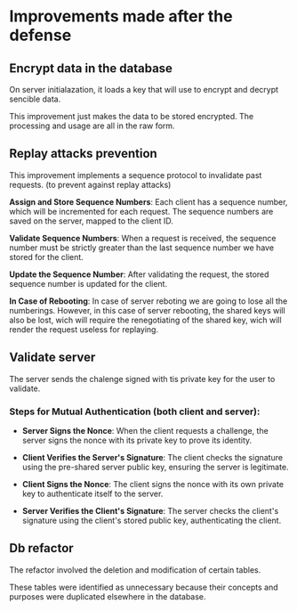 # Improvements made after the defense

## Encrypt data in the database

On server initialazation, it loads a key that will use to encrypt and decrypt sencible data.

This improvement just makes the data to be stored encrypted. The processing and usage are all in the raw form.

## Replay attacks prevention

This improvement implements a sequence protocol to invalidate past requests. (to prevent against replay attacks)

**Assign and Store Sequence Numbers**: Each client has a sequence number, which will be incremented for each request. The sequence numbers are saved on the server, mapped to the client ID.

**Validate Sequence Numbers**: When a request is received, the sequence number must be strictly greater than the last sequence number we have stored for the client.

**Update the Sequence Number**: After validating the request, the stored sequence number is updated for the client.

**In Case of Rebooting**: In case of server reboting we are going to lose all the numberings. However, in this case of server rebooting, the shared keys will also be lost, wich will require the renegotiating of the shared key, wich will render the request useless for replaying.  

## Validate server

The server sends the chalenge signed with tis private key for the user to validate.

### Steps for Mutual Authentication (both client and server):
- **Server Signs the Nonce**: When the client requests a challenge, the server signs the nonce with its private key to prove its identity.

- **Client Verifies the Server's Signature**: The client checks the signature using the pre-shared server public key, ensuring the server is legitimate.

- **Client Signs the Nonce**: The client signs the nonce with its own private key to authenticate itself to the server.

- **Server Verifies the Client's Signature**: The server checks the client's signature using the client's stored public key, authenticating the client.

## Db refactor

The refactor involved the deletion and modification of certain tables. 

These tables were identified as unnecessary because their concepts and purposes were duplicated elsewhere in the database.
